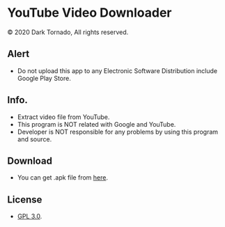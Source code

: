 # YouTube Video Downloader
© 2020 Dark Tornado, All rights reserved.

## Alert
* Do not upload this app to any Electronic Software Distribution include Google Play Store.

## Info.
* Extract video file from YouTube.
* This program is NOT related with Google and YouTube.
* Developer is NOT responsible for any problems by using this program and source.

## Download
* You can get .apk file from [here](https://raw.githubusercontent.com/DarkTornado/YouTubeDownloader/main/YouTubeDownloader%201.0.apk).

## License
* [GPL 3.0](https://github.com/DarkTornado/YouTubeDownloader/blob/main/LICENSE).
